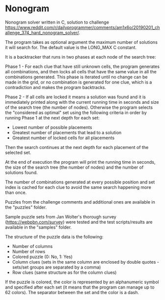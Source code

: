 # Nonogram

Nonogram solver written in C, solution to challenge https://www.reddit.com/r/dailyprogrammer/comments/am1x6o/20190201_challenge_374_hard_nonogram_solver/.

The program takes as optional argument the maximum number of solutions it will search for. The default value is the LONG_MAX C constant.

It is a backtracker that runs in two phases at each node of the search tree:

Phase 1 - For each clue that have still unknown cells, the program generates all combinations, and then locks all cells that have the same value in all the combinations generated. This phase is iterated until no change can be made in the grid, or no combination is generated for one clue, which is a contradiction and makes the program backtracks.

Phase 2 - If all cells are locked it means a solution was found and it is immediately printed along with the current running time in seconds and size of the search tree (the number of nodes). Otherwise the program selects the "considered as optimal" set using the following criteria in order by running Phase 1 at the next depth for each set:

- Lowest number of possible placements
- Greatest number of placements that lead to a solution
- Greatest number of locked cells for all placements
    
Then the search continues at the next depth for each placement of the selected set.
 
At the end of execution the program will print the running time in seconds, the size of the search tree (the number of nodes) and the number of solutions found.

The number of combinations generated at every possible position and set index is cached for each clue to avoid the same search happening more than once.

Puzzles from the challenge comments and additional ones are available in the "puzzles" folder.

Sample puzzle sets from Jan Wolter's thorough survey (https://webpbn.com/survey) were tested and the test scripts/results are available in the "samples" folder.

The structure of the puzzle data is the following:

- Number of columns
- Number of rows
- Colored puzzle (0: No, 1: Yes)
- Column clues (sets in the same column are enclosed by double quotes - sets/set groups are separated by a comma)
- Row clues (same structure as for the column clues)

If the puzzle is colored, the color is represented by an alphanumeric symbol and specified after each set (it means that the program can manage up to 62 colors). The separator between the set and the color is a dash.
